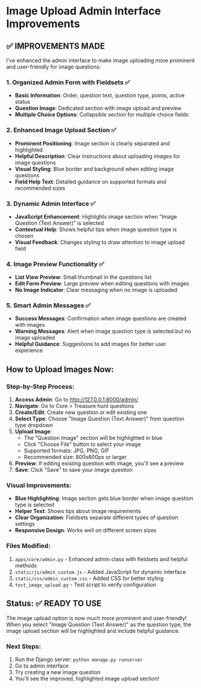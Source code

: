 # Image Upload Admin Interface Improvements

## ✅ IMPROVEMENTS MADE

I've enhanced the admin interface to make image uploading more prominent and user-friendly for image questions:

### 1. Organized Admin Form with Fieldsets ✅
- **Basic Information**: Order, question text, question type, points, active status
- **Question Image**: Dedicated section with image upload and preview
- **Multiple Choice Options**: Collapsible section for multiple choice fields

### 2. Enhanced Image Upload Section ✅
- **Prominent Positioning**: Image section is clearly separated and highlighted
- **Helpful Description**: Clear instructions about uploading images for image questions
- **Visual Styling**: Blue border and background when editing image questions
- **Field Help Text**: Detailed guidance on supported formats and recommended sizes

### 3. Dynamic Admin Interface ✅
- **JavaScript Enhancement**: Highlights image section when "Image Question (Text Answer)" is selected
- **Contextual Help**: Shows helpful tips when image question type is chosen
- **Visual Feedback**: Changes styling to draw attention to image upload field

### 4. Image Preview Functionality ✅
- **List View Preview**: Small thumbnail in the questions list
- **Edit Form Preview**: Large preview when editing questions with images
- **No Image Indicator**: Clear messaging when no image is uploaded

### 5. Smart Admin Messages ✅
- **Success Messages**: Confirmation when image questions are created with images
- **Warning Messages**: Alert when image question type is selected but no image uploaded
- **Helpful Guidance**: Suggestions to add images for better user experience

## How to Upload Images Now:

### Step-by-Step Process:
1. **Access Admin**: Go to http://127.0.0.1:8000/admin/
2. **Navigate**: Go to Core > Treasure hunt questions
3. **Create/Edit**: Create new question or edit existing one
4. **Select Type**: Choose "Image Question (Text Answer)" from question type dropdown
5. **Upload Image**: 
   - The "Question Image" section will be highlighted in blue
   - Click "Choose File" button to select your image
   - Supported formats: JPG, PNG, GIF
   - Recommended size: 800x600px or larger
6. **Preview**: If editing existing question with image, you'll see a preview
7. **Save**: Click "Save" to save your image question

### Visual Improvements:
- **Blue Highlighting**: Image section gets blue border when image question type is selected
- **Helper Text**: Shows tips about image requirements
- **Clear Organization**: Fieldsets separate different types of question settings
- **Responsive Design**: Works well on different screen sizes

### Files Modified:
1. `apps/core/admin.py` - Enhanced admin class with fieldsets and helpful methods
2. `static/js/admin_custom.js` - Added JavaScript for dynamic interface
3. `static/css/admin_custom.css` - Added CSS for better styling
4. `test_image_upload.py` - Test script to verify configuration

## Status: ✅ READY TO USE

The image upload option is now much more prominent and user-friendly! When you select "Image Question (Text Answer)" as the question type, the image upload section will be highlighted and include helpful guidance.

### Next Steps:
1. Run the Django server: `python manage.py runserver`
2. Go to admin interface
3. Try creating a new image question
4. You'll see the improved, highlighted image upload section!
